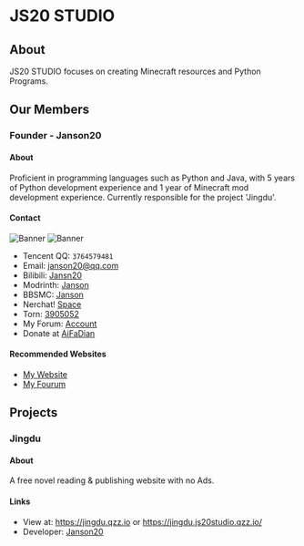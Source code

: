 # JS20 STUDIO
## About
JS20 STUDIO focuses on creating Minecraft resources and Python Programs.
## Our Members
### Founder - Janson20
#### About
Proficient in programming languages such as Python and Java, with 5 years of Python development experience and 1 year of Minecraft mod development experience. Currently responsible for the project 'Jingdu'.
#### Contact
![Banner](https://api.mcbanners.com/banner/saved/YIHretTFTpRdeT.png)
![Banner](https://api.mcbanners.com/banner/saved/eKWlhldyztOexg.png)
- Tencent QQ: `3764579481`
- Email: [janson20@qq.com](mailto:janson20@qq.com)
- Bilibili: [Jansn20](https://space.bilibili.com/661015875)
- Modrinth: [Janson](https://modrinth.com/user/Janson)
- BBSMC: [Janson](https://modrinth.com/user/Janson)
- Nerchat! [Space](https://matrix.to/#/#janson20:chat.neboer.site)
- Torn: [3905052](https://www.torn.com/profiles.php?XID=3905052)
- My Forum: [Account](https://janson20-forum.great-site.net/memberlist.php?mode=viewprofile&u=2)
- Donate at [AiFaDian](https://afdian.com/a/janson20)
#### Recommended Websites
- [My Website](https://janson20.wuaze.com/)
- [My Fourum](https://janson20-forum.great-site.net/)
## Projects
### Jingdu
#### About
A free novel reading & publishing website with no Ads.
#### Links
- View at: https://jingdu.qzz.io or https://jingdu.js20studio.qzz.io/
- Developer: [Janson20](http://github.com/Janson20/)
